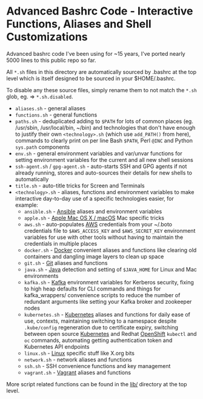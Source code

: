 Advanced Bashrc Code - Interactive Functions, Aliases and Shell Customizations
==============================================================

Advanced bashrc code I've been using for ~15 years, I've ported nearly 5000 lines to this public repo so far.

All `*.sh` files in this directory are automatically sourced by .bashrc at the top level which is itself designed to be sourced in your $HOME/.bashrc.

To disable any these source files, simply rename them to not match the `*.sh` glob, eg. => `*.sh.disabled`.

* `aliases.sh` - general aliases
* `functions.sh` - general functions
* `paths.sh` - deduplicated adding to `$PATH` for lots of common places (eg. /usr/sbin, /usr/local/bin, ~/bin) and technologies that don't have enough to justify their own `<technology>.sh` (which use `add_PATH()` from here), commands to clearly print on per line Bash `$PATH`, Perl `@INC` and Python `sys.path` components
* `env.sh` - general environment variables and var/unvar functions for setting environment variables for the current and all new shell sessions
* `ssh-agent.sh` / `gpg-agent.sh` - auto-starts SSH and GPG agents if not already running, stores and auto-sources their details for new shells to automatically
* `title.sh` - auto-title tricks for Screen and Terminals
* `<technology>.sh` - aliases, functions and environment variables to make interactive day-to-day use of a specific technologies easier, for example:
  * `ansible.sh` - [Ansible](https://www.ansible.com) aliases and environment variables
  * `apple.sh` - [Apple Mac OS X / macOS](https://en.wikipedia.org/wiki/MacOS) Mac specific tricks
  * `aws.sh` - auto-populates [AWS](https://aws.amazon.com/) credentials from your ~/.boto credentials file to `$AWS_ACCESS_KEY` and `$AWS_SECRET_KEY` environment variables for use with other tools without having to maintain the credentials in multiple places
  * `docker.sh` - [Docker](https://www.docker.com/) convenient aliases and functions like clearing old containers and dangling image layers to clean up space
  * `git.sh` - [Git](https://git-scm.com/) aliases and functions
  * `java.sh` - [Java](https://www.java.com/en/) detection and setting of `$JAVA_HOME` for Linux and Mac environments
  * `kafka.sh` - [Kafka](http://kafka.apache.org/) environment variables for Kerberos security, fixing to high heap defaults for CLI commands and things for kafka_wrappers/ convenience scripts to reduce the number of redundant arguments like setting your Kafka broker and zookeeper nodes
  * `kubernetes.sh` - [Kubernetes](https://kubernetes.io/) aliases and functions for daily ease of use, contexts, maintaining switching to a namespace despite `.kube/config` regeneration due to certificate expiry, switching between open source [Kubernetes](https://kubernetes.io/) and Redhat [OpenShift](https://www.openshift.com/) `kubectl` and `oc` commands, automating getting authentication token and Kubernetes API endpoints
  * `linux.sh` - [Linux](https://en.wikipedia.org/wiki/Linux) specific stuff like X.org bits
  * `network.sh` - network aliases and functions
  * `ssh.sh` - SSH convenience functions and key management
  * `vagrant.sh` - [Vagrant](https://www.vagrantup.com/) aliases and functions

More script related functions can be found in the [lib/](https://github.com/HariSekhon/DevOps-Bash-tools/tree/master/lib) directory at the top level.
